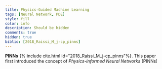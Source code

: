 ```yaml
---
title: Physics-Guided Machine Learning
tags: [Neural Network, PDE]
style: fill
color: info
description: Should be hidden
comments: true
hidden: true
biblio: [2018_Raissi_M_j-cp_pinns]
---
```


**PINNs** {% include cite.html id="2018_Raissi_M_j-cp_pinns"%}. This paper first introduced the concept of *Physics-Informed Neural Networks* (PINNs)
